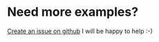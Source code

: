 # Need more examples?

[Create an issue on github](https://github.com/buttonwoodcx/bcx-aurelia-dnd/issues) I will be happy to help :-)
